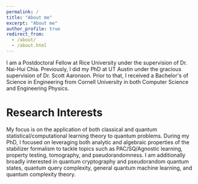 ```yaml
---
permalink: /
title: "About me"
excerpt: "About me"
author_profile: true
redirect_from: 
  - /about/
  - /about.html
---
```


I am a Postdoctoral Fellow at Rice University under the supervision of Dr. Nai-Hui Chia. Previously, I did my PhD at UT Austin under the gracious supervision of Dr. Scott Aaronson. Prior to that, I received a Bachelor's of Science in Engineering from Cornell University in both Computer Science and Engineering Physics.

Research Interests
======
My focus is on the application of both classical and quantum statistical/computational learning theory to quantum problems. During my PhD, I focused on leveraging both analytic and algebraic properties of the stabilizer formalism to tackle topics such as PAC/SQ/Agnostic learning, property testing, tomography, and pseudorandomness. I am additionally broadly interested in quantum cryptography and pseudorandom quantum states, quantum query complexity, general quantum machine learning, and quantum complexity theory.